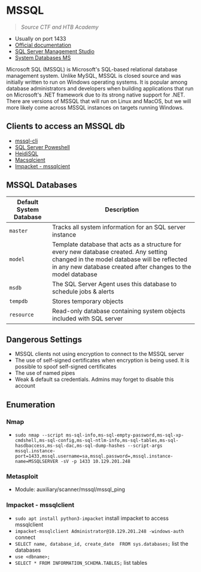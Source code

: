 # MSSQL

> *Source CTF and HTB Academy*

- Usually on port 1433
- [Official documentation](https://www.microsoft.com/en-us/sql-server/sql-server-2019)
- [SQL Server Management Studio](https://learn.microsoft.com/en-us/sql/ssms/download-sql-server-management-studio-ssms?view=sql-server-ver15)
- [System Databases MS](https://learn.microsoft.com/en-us/sql/relational-databases/databases/system-databases?view=sql-server-ver15)

Microsoft SQL (MSSQL) is Microsoft's SQL-based relational database management system. Unlike MySQL, MSSQL is closed source and was initially written to run on Windows operating systems. It is popular among database administrators and developers when building applications that run on Microsoft's .NET framework due to its strong native support for .NET. There are versions of MSSQL that will run on Linux and MacOS, but we will more likely come across MSSQL instances on targets running Windows.  

## Clients to access an MSSQL db

- [mssql-cli](https://learn.microsoft.com/en-us/sql/tools/mssql-cli?view=sql-server-ver15)
- [SQL Server Poweshell](https://learn.microsoft.com/en-us/sql/powershell/sql-server-powershell?view=sql-server-ver15)
- [HeidiSQL](https://www.heidisql.com/)
- [Macsqlcient](https://www.macsqlclient.com/)
- [Impacket - mssqlcient](https://github.com/fortra/impacket/blob/master/examples/mssqlclient.py)

## MSSQL Databases

|Default System Database|Description|
|-----------------------|-----------|
|`master`|Tracks all system information for an SQL server instance|
|`model`|Template database that acts as a structure for every new database created. Any setting changed in the model database will be reflected in any new database created after changes to the model database|
|`msdb`|The SQL Server Agent uses this database to schedule jobs & alerts|
|`tempdb`|Stores temporary objects|
|`resource`|Read-only database containing system objects included with SQL server|

## Dangerous Settings

- MSSQL clients not using encryption to connect to the MSSQL server
- The use of self-signed certificates when encryption is being used. It is possible to spoof self-signed certificates
- The use of named pipes
- Weak & default sa credentials. Admins may forget to disable this account

## Enumeration

### Nmap

- `sudo nmap --script ms-sql-info,ms-sql-empty-password,ms-sql-xp-cmdshell,ms-sql-config,ms-sql-ntlm-info,ms-sql-tables,ms-sql-hasdbaccess,ms-sql-dac,ms-sql-dump-hashes --script-args mssql.instance-port=1433,mssql.username=sa,mssql.password=,mssql.instance-name=MSSQLSERVER -sV -p 1433 10.129.201.248`

### Metasploit

- Module: auxiliary/scanner/mssql/mssql_ping

### Impacket - mssqlclient

- `sudo apt install python3-impacket` install impacket to access mssqlclient
- `impacket-mssqlclient Administrator@10.129.201.248 -windows-auth` connect
- `SELECT name, database_id, create_date  FROM sys.databases;` list the databases
- `use <dbname>;`
- `SELECT * FROM INFORMATION_SCHEMA.TABLES;` list tables
